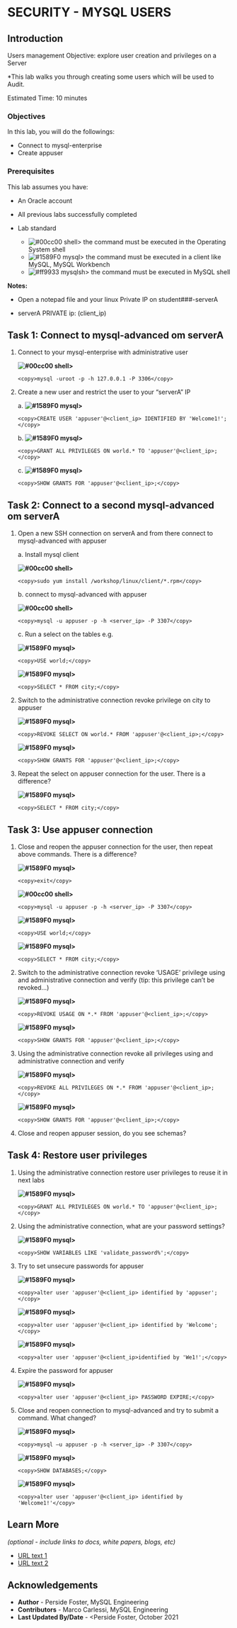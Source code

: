 # SECURITY - MYSQL USERS

## Introduction

Users management
Objective: explore user creation and privileges on a Server 


*This lab walks you through creating some users which will be used to Audit.

Estimated Time: 10 minutes


### Objectives

In this lab, you will  do the followings:
- Connect to mysql-enterprise
- Create appuser 

### Prerequisites

This lab assumes you have:
* An Oracle account
* All previous labs successfully completed

* Lab standard  
    - ![#00cc00](https://via.placeholder.com/15/00cc00/000000?text=+) shell> the command must be executed in the Operating System shell
    - ![#1589F0](https://via.placeholder.com/15/1589F0/000000?text=+) mysql> the command must be executed in a client like MySQL, MySQL Workbench
    - ![#ff9933](https://via.placeholder.com/15/ff9933/000000?text=+) mysqlsh> the command must be executed in MySQL shell
    
**Notes:**
- Open a notepad file and  your linux Private IP on student###-serverA 

- serverA  PRIVATE ip: (client_ip)

## Task 1: Connect to mysql-advanced om serverA

1. Connect to your mysql-enterprise with administrative user

   **![#00cc00](https://via.placeholder.com/15/00cc00/000000?text=+) shell>** 

    ```
    <copy>mysql -uroot -p -h 127.0.0.1 -P 3306</copy>
    ```

2. Create a new user and restrict the user to your “serverA” IP

	a. **![#1589F0](https://via.placeholder.com/15/1589F0/000000?text=+) mysql>** 

    ```
    <copy>CREATE USER 'appuser'@<client_ip> IDENTIFIED BY 'Welcome1!';</copy>
    ```

	b. **![#1589F0](https://via.placeholder.com/15/1589F0/000000?text=+) mysql>** 

    ```
    <copy>GRANT ALL PRIVILEGES ON world.* TO 'appuser'@<client_ip>;</copy>
    ```

	c. **![#1589F0](https://via.placeholder.com/15/1589F0/000000?text=+) mysql>** 

    ```
    <copy>SHOW GRANTS FOR 'appuser'@<client_ip>;</copy>
    ```
## Task 2: Connect to a second mysql-advanced om serverA
1. Open a new SSH connection on serverA and from there connect to mysql-advanced with appuser

	a. Install mysql client
	 
    **![#00cc00](https://via.placeholder.com/15/00cc00/000000?text=+) shell>** 

    ```
    <copy>sudo yum install /workshop/linux/client/*.rpm</copy>
    ```

	b. connect to mysql-advanced with appuser
    
   **![#00cc00](https://via.placeholder.com/15/00cc00/000000?text=+) shell>** 

    ```
    <copy>mysql -u appuser -p -h <server_ip> -P 3307</copy>
    ```
	c. Run a select on the tables e.g.

    **![#1589F0](https://via.placeholder.com/15/1589F0/000000?text=+) mysql>** 

    ```
    <copy>USE world;</copy>
    ```

    **![#1589F0](https://via.placeholder.com/15/1589F0/000000?text=+) mysql>** 

    ```
    <copy>SELECT * FROM city;</copy>
    ```

2. Switch to the administrative connection revoke privilege on city to appuser

    **![#1589F0](https://via.placeholder.com/15/1589F0/000000?text=+) mysql>** 

    ```
    <copy>REVOKE SELECT ON world.* FROM 'appuser'@<client_ip>;</copy>
    ```

    **![#1589F0](https://via.placeholder.com/15/1589F0/000000?text=+) mysql>** 

    ```
    <copy>SHOW GRANTS FOR 'appuser'@<client_ip>;</copy>
    ```
3. Repeat the select on appuser connection for the user. There is a difference?

    **![#1589F0](https://via.placeholder.com/15/1589F0/000000?text=+) mysql>** 

    ```
    <copy>SELECT * FROM city;</copy>
    ```

## Task 3: Use appuser connection
1.	Close and reopen the appuser connection for the user, then repeat above commands. There is a difference? 

    **![#1589F0](https://via.placeholder.com/15/1589F0/000000?text=+) mysql>** 

    ```
    <copy>exit</copy>
    ```

	**![#00cc00](https://via.placeholder.com/15/00cc00/000000?text=+) shell>** 

    ```
    <copy>mysql -u appuser -p -h <server_ip> -P 3307</copy>
    ```
	**![#1589F0](https://via.placeholder.com/15/1589F0/000000?text=+) mysql>** 

    ```
    <copy>USE world;</copy>
    ```
    **![#1589F0](https://via.placeholder.com/15/1589F0/000000?text=+) mysql>** 
    ```
    <copy>SELECT * FROM city;</copy>
    ```
2.	Switch to the administrative connection revoke ‘USAGE’ privilege using and administrative connection and verify (tip: this privilege can’t be revoked…)

	**![#1589F0](https://via.placeholder.com/15/1589F0/000000?text=+) mysql>**
	```
	<copy>REVOKE USAGE ON *.* FROM 'appuser'@<client_ip>;</copy>
	```
	**![#1589F0](https://via.placeholder.com/15/1589F0/000000?text=+) mysql>**
	```
	<copy>SHOW GRANTS FOR 'appuser'@<client_ip>;</copy>
	```

3.	Using the administrative connection revoke all privileges using and administrative connection and verify

	**![#1589F0](https://via.placeholder.com/15/1589F0/000000?text=+) mysql>**
	```
    <copy>REVOKE ALL PRIVILEGES ON *.* FROM 'appuser'@<client_ip>;</copy>
    ```
	**![#1589F0](https://via.placeholder.com/15/1589F0/000000?text=+) mysql>**
	```
    <copy>SHOW GRANTS FOR 'appuser'@<client_ip>;</copy>
    ```   
4.	Close and reopen appuser session, do you see schemas?

## Task 4: Restore user privileges
1.	Using the administrative connection restore user privileges to reuse it in next labs

	**![#1589F0](https://via.placeholder.com/15/1589F0/000000?text=+) mysql>**
    ```
    <copy>GRANT ALL PRIVILEGES ON world.* TO 'appuser'@<client_ip>;</copy>
    ```
2.	Using the administrative connection, what are your password settings?

	**![#1589F0](https://via.placeholder.com/15/1589F0/000000?text=+) mysql>** 
    ```
    <copy>SHOW VARIABLES LIKE 'validate_password%';</copy>
    ```
3.	Try to set unsecure passwords for appuser

	**![#1589F0](https://via.placeholder.com/15/1589F0/000000?text=+) mysql>** 
    ```
    <copy>alter user 'appuser'@<client_ip> identified by 'appuser';</copy>
    ```
	
	**![#1589F0](https://via.placeholder.com/15/1589F0/000000?text=+) mysql>** 
    ```
    <copy>alter user 'appuser'@<client_ip> identified by 'Welcome';</copy>
    ```

	**![#1589F0](https://via.placeholder.com/15/1589F0/000000?text=+) mysql>** 
    ```
    <copy>alter user 'appuser'@<client_ip>identified by 'We1!';</copy>
    ```
4.	Expire the password for appuser

	**![#1589F0](https://via.placeholder.com/15/1589F0/000000?text=+) mysql>** 
    ```
    <copy>alter user 'appuser'@<client_ip> PASSWORD EXPIRE;</copy>
    ```
5.	Close and reopen connection to mysql-advanced and try to submit a command. What changed?

	**![#1589F0](https://via.placeholder.com/15/1589F0/000000?text=+) mysql>** 
    ```
    <copy>mysql –u appuser -p -h <server_ip> -P 3307</copy>
    ```

	**![#1589F0](https://via.placeholder.com/15/1589F0/000000?text=+) mysql>** 
    ```
    <copy>SHOW DATABASES;</copy>
    ```

	**![#1589F0](https://via.placeholder.com/15/1589F0/000000?text=+) mysql>**
    ```
    <copy>alter user 'appuser'@<client_ip> identified by 'Welcome1!'</copy>
    ```
## Learn More

*(optional - include links to docs, white papers, blogs, etc)*

* [URL text 1](http://docs.oracle.com)
* [URL text 2](http://docs.oracle.com)

## Acknowledgements
* **Author** - Perside Foster, MySQL Engineering
* **Contributors** -  Marco Carlessi, MySQL Engineering
* **Last Updated By/Date** - <Perside Foster, October 2021
